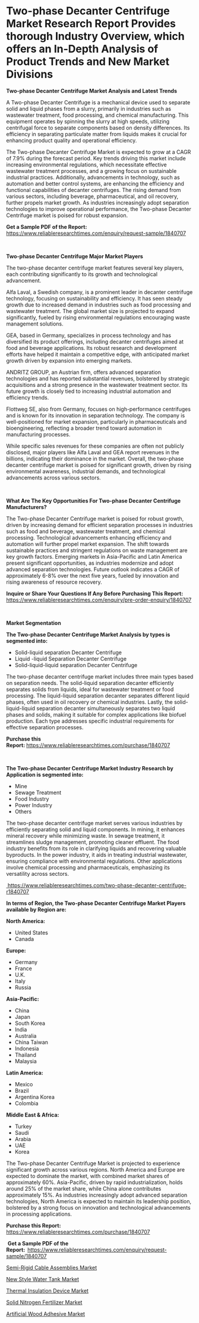 <p><h1>Two-phase Decanter Centrifuge Market Research Report Provides thorough Industry Overview, which offers an In-Depth Analysis of Product Trends and New Market Divisions</h1></p><p><strong>Two-phase Decanter Centrifuge Market Analysis and Latest Trends</strong></p>
<p><p>A Two-phase Decanter Centrifuge is a mechanical device used to separate solid and liquid phases from a slurry, primarily in industries such as wastewater treatment, food processing, and chemical manufacturing. This equipment operates by spinning the slurry at high speeds, utilizing centrifugal force to separate components based on density differences. Its efficiency in separating particulate matter from liquids makes it crucial for enhancing product quality and operational efficiency.</p><p>The Two-phase Decanter Centrifuge Market is expected to grow at a CAGR of 7.9% during the forecast period. Key trends driving this market include increasing environmental regulations, which necessitate effective wastewater treatment processes, and a growing focus on sustainable industrial practices. Additionally, advancements in technology, such as automation and better control systems, are enhancing the efficiency and functional capabilities of decanter centrifuges. The rising demand from various sectors, including beverage, pharmaceutical, and oil recovery, further propels market growth. As industries increasingly adopt separation technologies to improve operational performance, the Two-phase Decanter Centrifuge market is poised for robust expansion.</p></p>
<p><strong>Get a Sample PDF of the Report:&nbsp;</strong> <a href="https://www.reliableresearchtimes.com/enquiry/request-sample/1840707?utm_campaign=2641&utm_medium=2&utm_source=Github&utm_content=ia&utm_term=03042025&utm_id=two-phase-decanter-centrifuge">https://www.reliableresearchtimes.com/enquiry/request-sample/1840707</a></p>
<p>&nbsp;</p>
<p><strong>Two-phase Decanter Centrifuge Major Market Players</strong></p>
<p><p>The two-phase decanter centrifuge market features several key players, each contributing significantly to its growth and technological advancement. </p><p>Alfa Laval, a Swedish company, is a prominent leader in decanter centrifuge technology, focusing on sustainability and efficiency. It has seen steady growth due to increased demand in industries such as food processing and wastewater treatment. The global market size is projected to expand significantly, fueled by rising environmental regulations encouraging waste management solutions.</p><p>GEA, based in Germany, specializes in process technology and has diversified its product offerings, including decanter centrifuges aimed at food and beverage applications. Its robust research and development efforts have helped it maintain a competitive edge, with anticipated market growth driven by expansion into emerging markets.</p><p>ANDRITZ GROUP, an Austrian firm, offers advanced separation technologies and has reported substantial revenues, bolstered by strategic acquisitions and a strong presence in the wastewater treatment sector. Its future growth is closely tied to increasing industrial automation and efficiency trends.</p><p>Flottweg SE, also from Germany, focuses on high-performance centrifuges and is known for its innovation in separation technology. The company is well-positioned for market expansion, particularly in pharmaceuticals and bioengineering, reflecting a broader trend toward automation in manufacturing processes.</p><p>While specific sales revenues for these companies are often not publicly disclosed, major players like Alfa Laval and GEA report revenues in the billions, indicating their dominance in the market. Overall, the two-phase decanter centrifuge market is poised for significant growth, driven by rising environmental awareness, industrial demands, and technological advancements across various sectors.</p></p>
<p>&nbsp;</p>
<p><strong>What Are The Key Opportunities For Two-phase Decanter Centrifuge Manufacturers?</strong></p>
<p><p>The Two-phase Decanter Centrifuge market is poised for robust growth, driven by increasing demand for efficient separation processes in industries such as food and beverage, wastewater treatment, and chemical processing. Technological advancements enhancing efficiency and automation will further propel market expansion. The shift towards sustainable practices and stringent regulations on waste management are key growth factors. Emerging markets in Asia-Pacific and Latin America present significant opportunities, as industries modernize and adopt advanced separation technologies. Future outlook indicates a CAGR of approximately 6-8% over the next five years, fueled by innovation and rising awareness of resource recovery.</p></p>
<p><strong>Inquire or Share Your Questions If Any Before Purchasing This Report:</strong> <a href="https://www.reliableresearchtimes.com/enquiry/pre-order-enquiry/1840707?utm_campaign=2641&utm_medium=2&utm_source=Github&utm_content=ia&utm_term=03042025&utm_id=two-phase-decanter-centrifuge">https://www.reliableresearchtimes.com/enquiry/pre-order-enquiry/1840707</a></p>
<p>&nbsp;</p>
<p><strong>Market Segmentation</strong></p>
<p><strong>The Two-phase Decanter Centrifuge Market Analysis by types is segmented into:</strong></p>
<p><ul><li>Solid-liquid separation Decanter Centrifuge</li><li>Liquid -liquid Separation Decanter Centrifuge</li><li>Solid-liquid-liquid separation Decanter Centrifuge</li></ul></p>
<p><p>The two-phase decanter centrifuge market includes three main types based on separation needs. The solid-liquid separation decanter efficiently separates solids from liquids, ideal for wastewater treatment or food processing. The liquid-liquid separation decanter separates different liquid phases, often used in oil recovery or chemical industries. Lastly, the solid-liquid-liquid separation decanter simultaneously separates two liquid phases and solids, making it suitable for complex applications like biofuel production. Each type addresses specific industrial requirements for effective separation processes.</p></p>
<p><strong>Purchase this Report:&nbsp;</strong><a href="https://www.reliableresearchtimes.com/purchase/1840707?utm_campaign=2641&utm_medium=2&utm_source=Github&utm_content=ia&utm_term=03042025&utm_id=two-phase-decanter-centrifuge">https://www.reliableresearchtimes.com/purchase/1840707</a></p>
<p>&nbsp;</p>
<p><strong>The Two-phase Decanter Centrifuge Market Industry Research by Application is segmented into:</strong></p>
<p><ul><li>Mine</li><li>Sewage Treatment</li><li>Food Industry</li><li>Power Industry</li><li>Others</li></ul></p>
<p><p>The two-phase decanter centrifuge market serves various industries by efficiently separating solid and liquid components. In mining, it enhances mineral recovery while minimizing waste. In sewage treatment, it streamlines sludge management, promoting cleaner effluent. The food industry benefits from its role in clarifying liquids and recovering valuable byproducts. In the power industry, it aids in treating industrial wastewater, ensuring compliance with environmental regulations. Other applications involve chemical processing and pharmaceuticals, emphasizing its versatility across sectors.</p></p>
<p><a href="https://www.reliableresearchtimes.com/two-phase-decanter-centrifuge-r1840707?utm_campaign=2641&utm_medium=2&utm_source=Github&utm_content=ia&utm_term=03042025&utm_id=two-phase-decanter-centrifuge">&nbsp;https://www.reliableresearchtimes.com/two-phase-decanter-centrifuge-r1840707</a></p>
<p><strong>In terms of Region, the Two-phase Decanter Centrifuge Market Players available by Region are:</strong></p>
<p>
    <p> <strong> North America: </strong>
        <ul>
            <li>United States</li>
            <li>Canada</li>
        </ul>
        </p> 
    <p> <strong> Europe: </strong>
        <ul>
            <li>Germany</li>
            <li>France</li>
            <li>U.K.</li>
            <li>Italy</li>
            <li>Russia</li>
        </ul>
        </p> 
    <p> <strong> Asia-Pacific: </strong>
        <ul>
            <li>China</li>
            <li>Japan</li>
            <li>South Korea</li>
            <li>India</li>
            <li>Australia</li>
            <li>China Taiwan</li>
            <li>Indonesia</li>
            <li>Thailand</li>
            <li>Malaysia</li>
        </ul>
        </p> 
    <p> <strong> Latin America: </strong>
        <ul>
            <li>Mexico</li>
            <li>Brazil</li>
            <li>Argentina Korea</li>
            <li>Colombia</li>
        </ul>
        </p> 
    <p> <strong> Middle East & Africa: </strong>
        <ul>
            <li>Turkey</li>
            <li>Saudi</li>
            <li>Arabia</li>
            <li>UAE</li>
            <li>Korea</li>
        </ul>
    </p>
    </p>
<p><p>The Two-phase Decanter Centrifuge Market is projected to experience significant growth across various regions. North America and Europe are expected to dominate the market, with combined market shares of approximately 60%. Asia-Pacific, driven by rapid industrialization, holds around 25% of the market share, while China alone contributes approximately 15%. As industries increasingly adopt advanced separation technologies, North America is expected to maintain its leadership position, bolstered by a strong focus on innovation and technological advancements in processing applications.</p></p>
<p><strong>Purchase this Report: </strong><a href="https://www.reliableresearchtimes.com/purchase/1840707?utm_campaign=2641&utm_medium=2&utm_source=Github&utm_content=ia&utm_term=03042025&utm_id=two-phase-decanter-centrifuge">https://www.reliableresearchtimes.com/purchase/1840707</a></p>
<p>&nbsp;<strong>Get a Sample PDF of the Report:&nbsp;&nbsp;</strong><a href="https://www.reliableresearchtimes.com/enquiry/request-sample/1840707?utm_campaign=2641&utm_medium=2&utm_source=Github&utm_content=ia&utm_term=03042025&utm_id=two-phase-decanter-centrifuge">https://www.reliableresearchtimes.com/enquiry/request-sample/1840707</a></p>
<p><strong></strong></p>
<p><p><a href="https://www.linkedin.com/pulse/revenue-forecast-semi-rigid-cable-assemblies-market-projected-rceqe?utm_campaign=2641&utm_medium=2&utm_source=Github&utm_content=ia&utm_term=03042025&utm_id=two-phase-decanter-centrifuge">Semi-Rigid Cable Assemblies Market</a></p><p><a href="https://www.linkedin.com/pulse/new-style-water-tank-market-analysis-2025-2032-strong-cagr-dqfbe?utm_campaign=2641&utm_medium=2&utm_source=Github&utm_content=ia&utm_term=03042025&utm_id=two-phase-decanter-centrifuge">New Style Water Tank Market</a></p><p><a href="https://www.linkedin.com/pulse/comprehensive-assessment-globalthermal-insulation-device-marketmarketsize-gxtze?utm_campaign=2641&utm_medium=2&utm_source=Github&utm_content=ia&utm_term=03042025&utm_id=two-phase-decanter-centrifuge">Thermal Insulation Device Market</a></p><p><a href="https://github.com/lisaeichler20775/Market-Research-Report-List-1/blob/main/solid-nitrogen-fertilizer-market.md?utm_campaign=2641&utm_medium=2&utm_source=Github&utm_content=ia&utm_term=03042025&utm_id=two-phase-decanter-centrifuge">Solid Nitrogen Fertilizer Market</a></p><p><a href="https://github.com/yankimber90yankim/Market-Research-Report-List-1/blob/main/artificial-wood-adhesive-market.md?utm_campaign=2641&utm_medium=2&utm_source=Github&utm_content=ia&utm_term=03042025&utm_id=two-phase-decanter-centrifuge">Artificial Wood Adhesive Market</a></p></p>